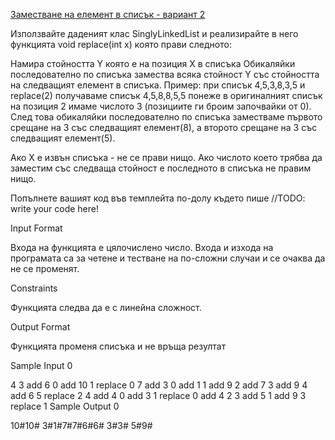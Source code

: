 [Заместване на елемент в списък - вариант 2](https://www.hackerrank.com/contests/sda-test-2022-2023-wdfgs/challenges/challenge-3730)

Използвайте даденият клас SinglyLinkedList и реализирайте в него функцията void replace(int x) която прави следното:

Намира стойността Y която е на позиция X в списъка
Обикаляйки последователно по списъка замества всяка стойност Y със стойността на следващият елемент в списъка.
Пример: при списък 4,5,3,8,3,5 и replace(2) получаваме списък 4,5,8,8,5,5 понеже в оригиналният списък на позиция 2 имаме числото 3 (позициите ги броим започвайки от 0). След това обикаляйки последователно по списъка заместваме първото срещане на 3 със следващият елемент(8), а второто срещане на 3 със следващият елемент(5).

Ако X e извън списъка - не се прави нищо. Ако числото което трябва да заместим със следваща стойност е последното в списъка не правим нищо.

Попълнете вашият код във темплейта по-долу където пише //TODO: write your code here!

Input Format

Входа на функцията е цялочислено число. Входа и изхода на програмата са за четене и тестване на по-сложни случаи и се очаква да не се променят.

Constraints

Функцията следва да е с линейна сложност.

Output Format

Функцията променя списъка и не връща резултат

Sample Input 0

4
3
add 6 0
add 10 1
replace 0
7
add 3 0
add 1 1
add 9 2
add 7 3
add 9 4
add 6 5
replace 2
4
add 4 0
add 3 1
replace 0
add 4 2
3
add 5 1
add 9 3
replace 1
Sample Output 0

10#10#
3#1#7#7#6#6#
3#3#
5#9#
